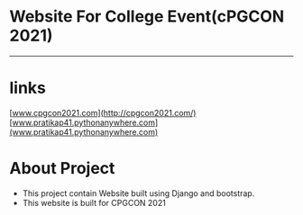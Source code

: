 # Website For College Event(cPGCON 2021)

---

# links
[www.cpgcon2021.com](http://cpgcon2021.com/) 
[www.pratikap41.pythonanywhere.com](www.pratikap41.pythonanywhere.com) 

# About Project

- This project contain Website built using Django and bootstrap.
- This website is built for CPGCON 2021
